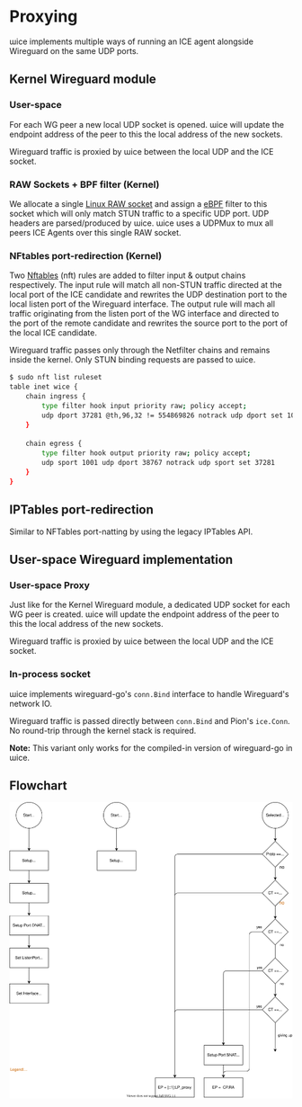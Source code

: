 # Proxying

ɯice implements multiple ways of running an ICE agent alongside Wireguard on the same UDP ports.

## Kernel Wireguard module

### User-space

For each WG peer a new local UDP socket is opened.
ɯice will update the endpoint address of the peer to this the local address of the new sockets.

Wireguard traffic is proxied by ɯice between the local UDP and the ICE socket.

### RAW Sockets + BPF filter (Kernel)

We allocate a single [Linux RAW socket][raw-sockets] and assign a [eBPF][golang-bpf] filter to this socket which will only match STUN traffic to a specific UDP port.
UDP headers are parsed/produced by ɯice.
ɯice uses a UDPMux to mux all peers ICE Agents over this single RAW socket. 

### NFtables port-redirection (Kernel)

Two [Nftables][nftables] (nft) rules are added to filter input & output chains respectively.
The input rule will match all non-STUN traffic directed at the local port of the ICE candidate and rewrites the UDP destination port to the local listen port of the Wireguard interface.
The output rule will mach all traffic originating from the listen port of the WG interface and directed to the port of the remote candidate and rewrites the source port to the port of the local ICE candidate.  

Wireguard traffic passes only through the Netfilter chains and remains inside the kernel.
Only STUN binding requests are passed to ɯice.

```bash
$ sudo nft list ruleset
table inet wice {
    chain ingress {
        type filter hook input priority raw; policy accept;
        udp dport 37281 @th,96,32 != 554869826 notrack udp dport set 1001
    }

    chain egress {
        type filter hook output priority raw; policy accept;
        udp sport 1001 udp dport 38767 notrack udp sport set 37281
    }
}
```

## IPTables port-redirection

Similar to NFTables port-natting by using the legacy IPTables API.

## User-space Wireguard implementation

### User-space Proxy

Just like for the Kernel Wireguard module, a dedicated UDP socket for each WG peer is created.
ɯice will update the endpoint address of the peer to this the local address of the new sockets.

Wireguard traffic is proxied by ɯice between the local UDP and the ICE socket.

### In-process socket

ɯice implements wireguard-go's `conn.Bind` interface to handle Wireguard's network IO.

Wireguard traffic is passed directly between `conn.Bind` and Pion's `ice.Conn`.
No round-trip through the kernel stack is required.

**Note:** This variant only works for the compiled-in version of wireguard-go in ɯice.

## Flowchart

![](./images/wice_proxy.svg)

[nftables]: https://www.netfilter.org/projects/nftables/manpage.html

[golang-bpf]: https://riyazali.net/posts/berkeley-packet-filter-in-golang/

[raw-sockets]: https://squidarth.com/networking/systems/rc/2018/05/28/using-raw-sockets.html
